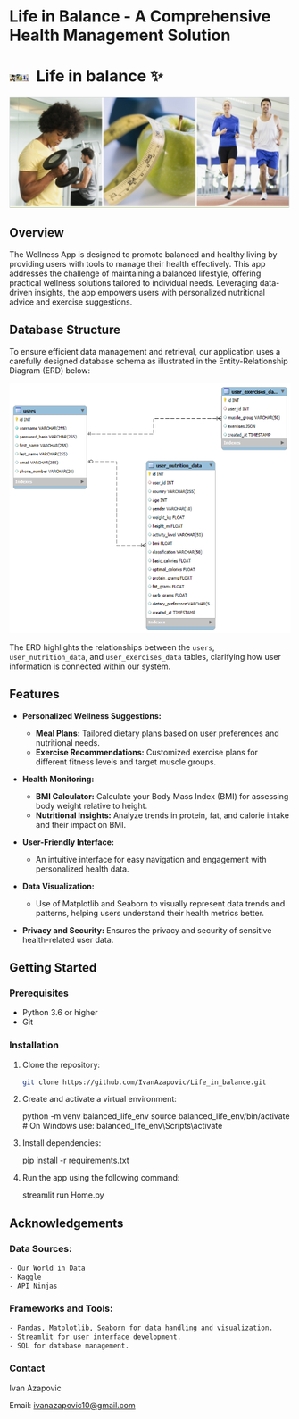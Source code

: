 # Life in Balance - A Comprehensive Health Management Solution

# <img src="Pictures\Screenshot 2025-04-10 182902.png" alt="drawing" width="35"/>&nbsp; **Life in balance** ✨


<img src="Pictures\Screenshot 2025-04-10 182902.png" alt="drawing" width="1000"/>

## Overview

The Wellness App is designed to promote balanced and healthy living by providing users with tools to manage their health effectively. This app addresses the challenge of maintaining a balanced lifestyle, offering practical wellness solutions tailored to individual needs. Leveraging data-driven insights, the app empowers users with personalized nutritional advice and exercise suggestions.

## Database Structure

To ensure efficient data management and retrieval, our application uses a carefully designed database schema as illustrated in the Entity-Relationship Diagram (ERD) below:

![ERD Diagram](EER_diagram.png)

The ERD highlights the relationships between the `users`, `user_nutrition_data`, and `user_exercises_data` tables, clarifying how user information is connected within our system.

## Features

- **Personalized Wellness Suggestions:**
  - **Meal Plans:** Tailored dietary plans based on user preferences and nutritional needs.
  - **Exercise Recommendations:** Customized exercise plans for different fitness levels and target muscle groups.

- **Health Monitoring:**
  - **BMI Calculator:** Calculate your Body Mass Index (BMI) for assessing body weight relative to height.
  - **Nutritional Insights:** Analyze trends in protein, fat, and calorie intake and their impact on BMI.

- **User-Friendly Interface:**
  - An intuitive interface for easy navigation and engagement with personalized health data.

- **Data Visualization:**
  - Use of Matplotlib and Seaborn to visually represent data trends and patterns, helping users understand their health metrics better.

- **Privacy and Security:** Ensures the privacy and security of sensitive health-related user data.

## Getting Started

### Prerequisites

- Python 3.6 or higher
- Git

### Installation

1. Clone the repository:

   ```bash
   git clone https://github.com/IvanAzapovic/Life_in_balance.git

2. Create and activate a virtual environment:
   
   python -m venv balanced_life_env
   source balanced_life_env/bin/activate  # On Windows use: balanced_life_env\Scripts\activate

3. Install dependencies:
   
   pip install -r requirements.txt

4. Run the app using the following command:
   
   streamlit run Home.py


## Acknowledgements

### Data Sources:

    - Our World in Data
    - Kaggle
    - API Ninjas

### Frameworks and Tools:

    - Pandas, Matplotlib, Seaborn for data handling and visualization.
    - Streamlit for user interface development.
    - SQL for database management.

### Contact
Ivan Azapovic

Email: ivanazapovic10@gmail.com

